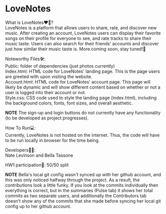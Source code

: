 # LoveNotes

What is LoveNotes❤️🎵?\
LoveNotes is a platform that allows users to share, rate, and discover new music. After creating an account, LoveNotes users can display their favorite songs on their profile for everyone to see, and rate tracks to share their music taste. Users can also search for their friends' accounts and discover just how similar their music taste is. More coming soon, stay tuned!🚀

Noteworthy Files🛠️:\
Public: folder of dependencies (just photos currently)\
Index.html: HTML code for LoveNotes' landing page. This is the page users are greeted with upon visiting the website.\
Account.html: HTML code for LoveNotes' account page. This page will likely be dynamic and will show different content based on whether or not a user is logged into their account or not.\
Style.css: CSS code used to style the landing page (index.html), including the background colors, fonts, font sizes, and overall aesthetic.

**NOTE** The sign-up and login buttons do not currently have any functionality (to be developed as project progresses).

How To Run💻:\
Currently, LoveNotes is not hosted on the internet. Thus, the code will have to be run locally in browser for the time being.

Developers🧑‍🔬:\
Nate Levinson and Bella Tassone

HW1 participation📝: 50/50 split

**NOTE** Bella's local git config wasn't synced up with her github account, and this was only noticed halfway through the project. As a result, the contributions look a little funky. If you look at the commits individually then everything is correct, but in the summaries (Pulse tab) it shows her total commits as two separate users, and additionally the Contributors tab doesn't show any of the commits that she made before syncing her local git config up to her github account.
